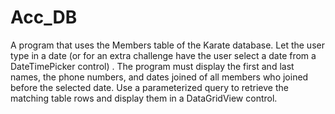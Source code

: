 # Acc_DB
A program that uses the Members table of the Karate database. Let the user type in a date (or for an extra challenge have the user select a date from a DateTimePicker control) . The program must display the first and last names, the phone numbers, and dates joined of all members who joined before the selected date. Use a parameterized query to retrieve the matching table rows and display them in a DataGridView control.
